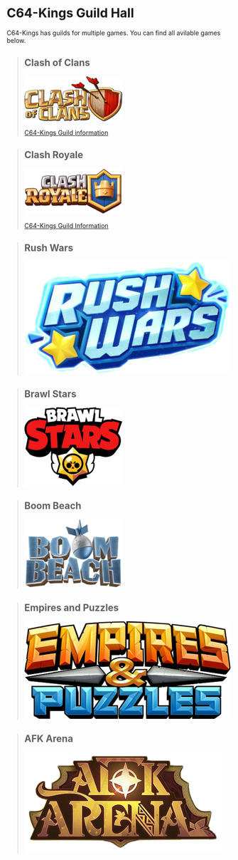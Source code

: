 # C64-Kings Guild Hall
C64-Kings has guilds for multiple games. You can find all avilable games below.

>## Clash of Clans
>![Clash of Clans Logo](Clash_of_Clans_Logo.png)
>
>[C64-Kings Guild information](https://clashofclans.com/clans/search/#clanTag=YPY8PGU)

>## Clash Royale
>![Clash Royale Logo](Clash_Royale_game_logo.png)
>
>[C64-Kings Guild Information](https://statsroyale.com/clan/C8V8LV)

>## Rush Wars
>![Rush Wars Logo](oc0AR39.png)

>## Brawl Stars
>![Brawl Stars Logo](220px-Brawl_Stars_logo.png)

>## Boom Beach
>![Boom Beach Logo](Boom_Beach_logo.png)

>## Empires and Puzzles
>![Empires and Puzzles Logo](3897648_Empires_&_Puzzles_Logos.jpg)

>## AFK Arena
>![AFK Arena Logo](1_bfbzjuls4fyfjtshe6qfoa.png)
